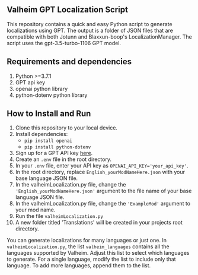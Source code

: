 ## Valheim GPT Localization Script

This repository contains a quick and easy Python script to generate localizations using GPT. The output is a folder of JSON files that are compatible with both Jotunn and Blaxxun-boop's LocalizationManager. The script uses the gpt-3.5-turbo-1106 GPT model.

## Requirements and dependencies
1. Python >=3.7.1 
2. GPT api key
3. openai python library
4. python-dotenv python library

## How to Install and Run

1. Clone this repository to your local device.
2. Install dependencies:
    - `pip install openai`
    - `pip install python-dotenv`
3. Sign up for a GPT API key [here](https://auth0.openai.com/u/signup/identifier?state=hKFo2SBpUEIxZ1pVY29xaGxmRDFITWJ1MDJtSE1XYW9mTkl5UqFur3VuaXZlcnNhbC1sb2dpbqN0aWTZIHV4QkpPTkg2aXlVSi13VjhrWmluMzdBaWhHZkh5RFJIo2NpZNkgRFJpdnNubTJNdTQyVDNLT3BxZHR3QjNOWXZpSFl6d0Q).
4. Create an `.env` file in the root directory.
5. In your `.env` file, enter your API key as `OPENAI_API_KEY='your_api_key'`.
6. In the root directory, replace `English_yourModNameHere.json` with your base language JSON file.
7. In the valheimLocalization.py file, change the `'English_yourModNameHere.json'` argument to the file name of your base language JSON file.
8. In the valheimLocalization.py file, change the `'ExampleMod'` argument to your mod name.
8. Run the file `valheimLocalization.py`
9. A new folder titled 'Translations' will be created in your projects root directory. 

You can generate localizations for many languages or just one. In `valheimLocalization.py`, the list `valheim_languages` contains all the languages supported by Valheim. Adjust this list to select which languages to generate. For a single language, modify the list to include only that language. To add more languages, append them to the list.
